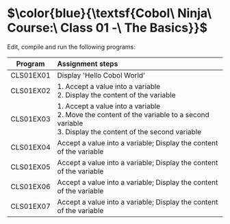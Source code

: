 # $\color{blue}{\textsf{Cobol\ Ninja\ Course:\ Class 01 -\ The Basics\}}$

Edit, compile and run the following programs:<br>

| Program   |  Assignment  steps|
|-----------|:-------------|
| CLS01EX01 | Display 'Hello Cobol World' |
| CLS01EX02 | 1. Accept a value into a variable<br>2. Display the content of the variable |
| CLS01EX03 | 1. Accept a value into a variable<br>2. Move the content of the variable to a second variable<br>3. Display the content of the second variable|
| CLS01EX04 | Accept a value into a variable; Display the content of the variable |
| CLS01EX05 | Accept a value into a variable; Display the content of the variable |
| CLS01EX06 | Accept a value into a variable; Display the content of the variable |
| CLS01EX07 | Accept a value into a variable; Display the content of the variable |





[//]: # (These are reference links used in the body of this note and get stripped out when the markdown processor does its job. )
[Arnold Trembley]:<https://www.linkedin.com/in/arnoldtrembley>
[Sergey Kashyrin]:<https://www.linkedin.com/in/sergey-kashyrin-b736161>
[Simon Sobisch]:<https://www.linkedin.com/in/simon-sobisch-33157a133/?originalSubdomain=de>
[GNUCobol]:<https://gnucobol.sourceforge.io>
[GnuCOBOL/OpenCOBOL Downloads, Binaries, and Links]:<https://www.arnoldtrembley.com/GnuCOBOL.htm>
[GC32M-BDB-x64.7z]:<https://www.arnoldtrembley.com/GC32M-BDB-x64.7z>
[ESQL for ODBC for GnuCobol/OpenCOBOL]:<https://www.kiska.net/opencobol/esql/index.html>
[ESQL Preprocessor and Runtime version 3 binaries for Windows x86-64(AMD-64) and x86(win32)]: <https://www.kiska.net/opencobol/esql/binaries3.zip>
[Visual Studio Code]:<https://code.visualstudio.com>
[MySQL Developer]:<https://dev.mysql.com>
[Cobol Code Examples]:<https://github.com/cobol-ninja/code>
[Cobol Ninja]:<https://www.cobol.ninja>
[video]:<https://www.youtube.com/watch?v=wvk7hv84MBA>
